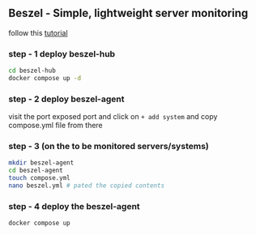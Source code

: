 ## Beszel - Simple, lightweight server monitoring

follow this [tutorial](https://beszel.dev/guide/hub-installation#docker-or-podman)

### step - 1 deploy beszel-hub
```bash
cd beszel-hub
docker compose up -d
```

### step - 2 deploy beszel-agent
visit the port exposed port and click on ```+ add system```  and copy compose.yml file from there

### step - 3 (on the to be monitored servers/systems)
```bash
mkdir beszel-agent
cd beszel-agent
touch compose.yml
nano beszel.yml # pated the copied contents
```

### step - 4 deploy the beszel-agent 
```bash
docker compose up
```
